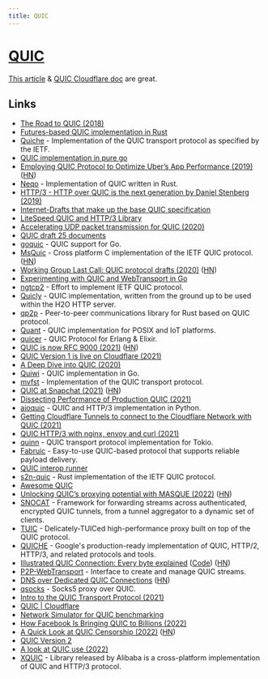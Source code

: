 ```yaml
---
title: QUIC
---
```


# [QUIC](https://quicwg.org/)

[This article](https://www.youtube.com/watch?v=HnDsMehSSY4) & [QUIC Cloudflare doc](https://cloudflare-quic.com/) are great.

## Links

- [The Road to QUIC (2018)](https://blog.cloudflare.com/the-road-to-quic/)
- [Futures-based QUIC implementation in Rust](https://github.com/djc/quinn)
- [Quiche](https://github.com/cloudflare/quiche) - Implementation of the QUIC transport protocol as specified by the IETF.
- [QUIC implementation in pure go](https://github.com/lucas-clemente/quic-go)
- [Employing QUIC Protocol to Optimize Uber’s App Performance (2019)](https://eng.uber.com/employing-quic-protocol/) ([HN](https://news.ycombinator.com/item?id=19962778))
- [Neqo](https://github.com/mozilla/neqo) - Implementation of QUIC written in Rust.
- [HTTP/3 - HTTP over QUIC is the next generation by Daniel Stenberg (2019)](https://www.youtube.com/watch?v=idViw4anA6E&list=PLe9psSNJBf74yYiVXDXz8UnRnWf3NHzS-)
- [Internet-Drafts that make up the base QUIC specification](https://github.com/quicwg/base-drafts)
- [LiteSpeed QUIC and HTTP/3 Library](https://github.com/litespeedtech/lsquic)
- [Accelerating UDP packet transmission for QUIC (2020)](https://blog.cloudflare.com/accelerating-udp-packet-transmission-for-quic/)
- [QUIC draft 25 documents](https://twitter.com/SimmerVigor/status/1219802475177353217)
- [goquic](https://github.com/devsisters/goquic) - QUIC support for Go.
- [MsQuic](https://github.com/Microsoft/msquic) - Cross platform C implementation of the IETF QUIC protocol. ([HN](https://news.ycombinator.com/item?id=23014068))
- [Working Group Last Call: QUIC protocol drafts (2020)](https://mailarchive.ietf.org/arch/msg/quic/F7wvKGnA1FJasmaE35XIxsc2Tno/) ([HN](https://news.ycombinator.com/item?id=23476462))
- [Experimenting with QUIC and WebTransport in Go](https://centrifugal.github.io/centrifugo/blog/quic_web_transport/)
- [ngtcp2](https://github.com/ngtcp2/ngtcp2) - Effort to implement IETF QUIC protocol.
- [Quicly](https://github.com/h2o/quicly) - QUIC implementation, written from the ground up to be used within the H2O HTTP server.
- [qp2p](https://github.com/maidsafe/qp2p) - Peer-to-peer communications library for Rust based on QUIC protocol.
- [Quant](https://github.com/NTAP/quant) - QUIC implementation for POSIX and IoT platforms.
- [quicer](https://github.com/emqx/quic) - QUIC Protocol for Erlang & Elixir.
- [QUIC is now RFC 9000 (2021)](https://www.fastly.com/blog/quic-is-now-rfc-9000) ([HN](https://news.ycombinator.com/item?id=27310349))
- [QUIC Version 1 is live on Cloudflare (2021)](https://blog.cloudflare.com/quic-version-1-is-live-on-cloudflare/)
- [A Deep Dive into QUIC (2020)](https://blog.cloudflare.com/last-call-for-quic/)
- [Quiwi](https://github.com/goburrow/quic) - QUIC implementation in Go.
- [mvfst](https://github.com/facebookincubator/mvfst) - Implementation of the QUIC transport protocol.
- [QUIC at Snapchat (2021)](https://eng.snap.com/quic-at-snap) ([HN](https://news.ycombinator.com/item?id=27626394))
- [Dissecting Performance of Production QUIC (2021)](https://cs.brown.edu/~tab/papers/QUIC_WWW21.pdf)
- [aioquic](https://github.com/aiortc/aioquic) - QUIC and HTTP/3 implementation in Python.
- [Getting Cloudflare Tunnels to connect to the Cloudflare Network with QUIC (2021)](https://blog.cloudflare.com/getting-cloudflare-tunnels-to-connect-to-the-cloudflare-network-with-quic/)
- [QUIC HTTP/3 with nginx, envoy and curl (2021)](https://blog.salrashid.dev/articles/2021/quic_nginx_envoy_curl/)
- [quinn](https://lib.rs/crates/quinn) - QUIC transport protocol implementation for Tokio.
- [Fabruic](https://github.com/khonsulabs/fabruic) - Easy-to-use QUIC-based protocol that supports reliable payload delivery.
- [QUIC interop runner](https://github.com/marten-seemann/quic-interop-runner)
- [s2n-quic](https://github.com/aws/s2n-quic) - Rust implementation of the IETF QUIC protocol.
- [Awesome QUIC](https://github.com/xileteam/awesome-quic)
- [Unlocking QUIC’s proxying potential with MASQUE (2022)](https://blog.cloudflare.com/unlocking-quic-proxying-potential/) ([HN](https://news.ycombinator.com/item?id=30744739))
- [SNOCAT](https://github.com/microsoft/snocat) - Framework for forwarding streams across authenticated, encrypted QUIC tunnels, from a tunnel aggregator to a dynamic set of clients.
- [TUIC](https://github.com/EAimTY/tuic) - Delicately-TUICed high-performance proxy built on top of the QUIC protocol.
- [QUICHE](https://github.com/google/quiche) - Google's production-ready implementation of QUIC, HTTP/2, HTTP/3, and related protocols and tools.
- [Illustrated QUIC Connection: Every byte explained](https://quic.ulfheim.net/) ([Code](https://quic.ulfheim.net/)) ([HN](https://news.ycombinator.com/item?id=31817144))
- [P2P-WebTransport](https://github.com/w3c/p2p-webtransport) - Interface to create and manage QUIC streams.
- [DNS over Dedicated QUIC Connections](https://www.rfc-editor.org/rfc/rfc9250.html) ([HN](https://news.ycombinator.com/item?id=31380142))
- [qsocks](https://github.com/net-byte/qsocks) - Socks5 proxy over QUIC.
- [Intro to the QUIC Transport Protocol (2021)](https://www.youtube.com/watch?v=HnDsMehSSY4)
- [QUIC | Cloudflare](https://cloudflare-quic.com/)
- [Network Simulator for QUIC benchmarking](https://github.com/marten-seemann/quic-network-simulator)
- [How Facebook Is Bringing QUIC to Billions (2022)](https://www.infoq.com/presentations/facebook-quic-http3/)
- [A Quick Look at QUIC Censorship (2022)](https://ooni.org/post/2022-quick-look-quic-censorship/) ([HN](https://news.ycombinator.com/item?id=31805087))
- [QUIC Version 2](https://github.com/quicwg/quic-v2)
- [A look at QUIC use (2022)](https://blog.apnic.net/2022/07/11/a-look-at-quic-use/)
- [XQUIC](https://github.com/alibaba/xquic) - Library released by Alibaba is a cross-platform implementation of QUIC and HTTP/3 protocol.
